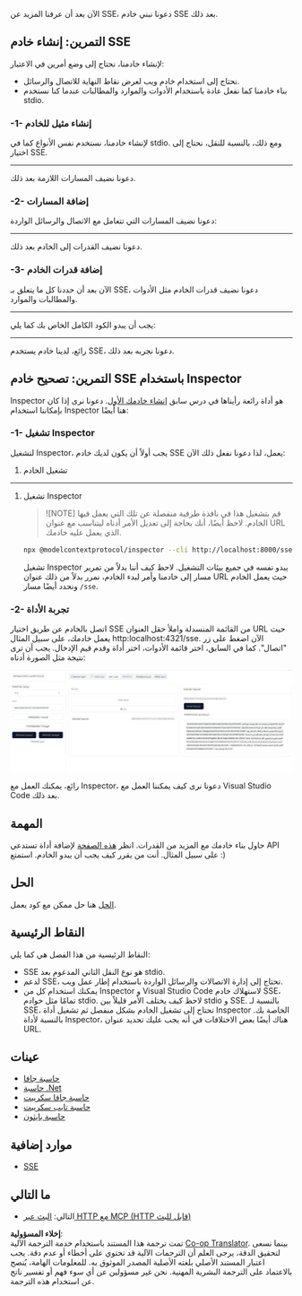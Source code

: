 <!--
CO_OP_TRANSLATOR_METADATA:
{
  "original_hash": "d90ca3d326c48fab2ac0ebd3a9876f59",
  "translation_date": "2025-07-13T19:49:04+00:00",
  "source_file": "03-GettingStarted/05-sse-server/README.md",
  "language_code": "ar"
}
-->
الآن بعد أن عرفنا المزيد عن SSE، دعونا نبني خادم SSE بعد ذلك.

## التمرين: إنشاء خادم SSE

لإنشاء خادمنا، نحتاج إلى وضع أمرين في الاعتبار:

- نحتاج إلى استخدام خادم ويب لعرض نقاط النهاية للاتصال والرسائل.
- بناء خادمنا كما نفعل عادة باستخدام الأدوات والموارد والمطالبات عندما كنا نستخدم stdio.

### -1- إنشاء مثيل للخادم

لإنشاء خادمنا، نستخدم نفس الأنواع كما في stdio. ومع ذلك، بالنسبة للنقل، نحتاج إلى اختيار SSE.

---

دعونا نضيف المسارات اللازمة بعد ذلك.

### -2- إضافة المسارات

دعونا نضيف المسارات التي تتعامل مع الاتصال والرسائل الواردة:

---

دعونا نضيف القدرات إلى الخادم بعد ذلك.

### -3- إضافة قدرات الخادم

الآن بعد أن حددنا كل ما يتعلق بـ SSE، دعونا نضيف قدرات الخادم مثل الأدوات والمطالبات والموارد.

---

يجب أن يبدو الكود الكامل الخاص بك كما يلي:

---

رائع، لدينا خادم يستخدم SSE، دعونا نجربه بعد ذلك.

## التمرين: تصحيح خادم SSE باستخدام Inspector

Inspector هو أداة رائعة رأيناها في درس سابق [إنشاء خادمك الأول](/03-GettingStarted/01-first-server/README.md). دعونا نرى إذا كان بإمكاننا استخدام Inspector هنا أيضًا:

### -1- تشغيل Inspector

لتشغيل Inspector، يجب أولاً أن يكون لديك خادم SSE يعمل، لذا دعونا نفعل ذلك الآن:

1. تشغيل الخادم

---

1. تشغيل Inspector

    > ![NOTE]
    > قم بتشغيل هذا في نافذة طرفية منفصلة عن تلك التي يعمل فيها الخادم. لاحظ أيضًا، أنك بحاجة إلى تعديل الأمر أدناه ليتناسب مع عنوان URL الذي يعمل عليه خادمك.

    ```sh
    npx @modelcontextprotocol/inspector --cli http://localhost:8000/sse --method tools/list
    ```

    تشغيل Inspector يبدو نفسه في جميع بيئات التشغيل. لاحظ كيف أننا بدلاً من تمرير مسار إلى خادمنا وأمر لبدء الخادم، نمرر بدلاً من ذلك عنوان URL حيث يعمل الخادم ونحدد أيضًا مسار `/sse`.

### -2- تجربة الأداة

اتصل بالخادم عن طريق اختيار SSE من القائمة المنسدلة واملأ حقل العنوان URL حيث يعمل خادمك، على سبيل المثال http:localhost:4321/sse. الآن اضغط على زر "اتصال". كما في السابق، اختر قائمة الأدوات، اختر أداة وقدم قيم الإدخال. يجب أن ترى نتيجة مثل الصورة أدناه:

![خادم SSE يعمل في Inspector](../../../../translated_images/sse-inspector.d86628cc597b8fae807a31d3d6837842f5f9ee1bcc6101013fa0c709c96029ad.ar.png)

رائع، يمكنك العمل مع Inspector، دعونا نرى كيف يمكننا العمل مع Visual Studio Code بعد ذلك.

## المهمة

حاول بناء خادمك مع المزيد من القدرات. انظر [هذه الصفحة](https://api.chucknorris.io/) لإضافة أداة تستدعي API على سبيل المثال. أنت من يقرر كيف يجب أن يبدو الخادم. استمتع :)

## الحل

[الحل](./solution/README.md) هنا حل ممكن مع كود يعمل.

## النقاط الرئيسية

النقاط الرئيسية من هذا الفصل هي كما يلي:

- SSE هو نوع النقل الثاني المدعوم بعد stdio.
- لدعم SSE، تحتاج إلى إدارة الاتصالات والرسائل الواردة باستخدام إطار عمل ويب.
- يمكنك استخدام كل من Inspector و Visual Studio Code لاستهلاك خادم SSE، تمامًا مثل خوادم stdio. لاحظ كيف يختلف الأمر قليلاً بين stdio و SSE. بالنسبة لـ SSE، تحتاج إلى تشغيل الخادم بشكل منفصل ثم تشغيل أداة Inspector الخاصة بك. بالنسبة لأداة Inspector، هناك أيضًا بعض الاختلافات في أنه يجب عليك تحديد عنوان URL.

## عينات

- [حاسبة جافا](../samples/java/calculator/README.md)
- [حاسبة .Net](../../../../03-GettingStarted/samples/csharp)
- [حاسبة جافا سكريبت](../samples/javascript/README.md)
- [حاسبة تايب سكريبت](../samples/typescript/README.md)
- [حاسبة بايثون](../../../../03-GettingStarted/samples/python)

## موارد إضافية

- [SSE](https://developer.mozilla.org/en-US/docs/Web/API/Server-sent_events)

## ما التالي

- التالي: [البث عبر HTTP مع MCP (HTTP قابل للبث)](../06-http-streaming/README.md)

**إخلاء المسؤولية**:  
تمت ترجمة هذا المستند باستخدام خدمة الترجمة الآلية [Co-op Translator](https://github.com/Azure/co-op-translator). بينما نسعى لتحقيق الدقة، يرجى العلم أن الترجمات الآلية قد تحتوي على أخطاء أو عدم دقة. يجب اعتبار المستند الأصلي بلغته الأصلية المصدر الموثوق به. للمعلومات الهامة، يُنصح بالاعتماد على الترجمة البشرية المهنية. نحن غير مسؤولين عن أي سوء فهم أو تفسير ناتج عن استخدام هذه الترجمة.